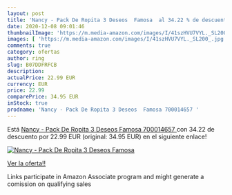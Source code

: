 ```yaml
---
layout: post
title: 'Nancy - Pack De Ropita 3 Deseos  Famosa  al 34.22 % de descuento'
date: 2020-12-08 09:01:46
thumbnailImage: 'https://m.media-amazon.com/images/I/41szHVU7VYL._SL200_.jpg'
images: [ 'https://m.media-amazon.com/images/I/41szHVU7VYL._SL200_.jpg' ]
comments: true
category: ofertas
author: ring
slug: B07DDFRFCB
description:
actualPrice: 22.99 EUR
currency: EUR
price: 22.99
comparePrice: 34.95 EUR
inStock: true
prodname: 'Nancy - Pack De Ropita 3 Deseos  Famosa 700014657 '
---
```


Está [Nancy - Pack De Ropita 3 Deseos  Famosa 700014657 ](https://www.amazon.es/dp/B07DDFRFCB/?tag=tolees-21) con 34.22 de descuento por 22.99 EUR (original: 34.95 EUR) en el siguiente enlace!

[![Nancy - Pack De Ropita 3 Deseos  Famosa ](https://m.media-amazon.com/images/I/41szHVU7VYL._SL200_.jpg)](https://www.amazon.es/dp/B07DDFRFCB/?tag=tolees-21)

[Ver la oferta!!](https://www.amazon.es/dp/B07DDFRFCB/?tag=tolees-21)

Links participate in Amazon Associate program and might generate a comission on qualifying sales


